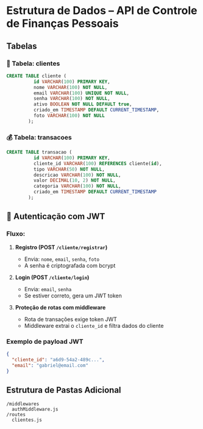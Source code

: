 
# Estrutura de Dados – API de Controle de Finanças Pessoais

## Tabelas

### 🧑 Tabela: clientes

```sql
CREATE TABLE cliente (
          id VARCHAR(100) PRIMARY KEY,
          nome VARCHAR(100) NOT NULL,
          email VARCHAR(100) UNIQUE NOT NULL,
          senha VARCHAR(100) NOT NULL,
          ativo BOOLEAN NOT NULL DEFAULT true,
          criado_em TIMESTAMP DEFAULT CURRENT_TIMESTAMP,
          foto VARCHAR(100) NOT NULL
        );
```

### 💰 Tabela: transacoes

```sql
CREATE TABLE transacao (
          id VARCHAR(100) PRIMARY KEY,
          cliente_id VARCHAR(100) REFERENCES cliente(id),
          tipo VARCHAR(50) NOT NULL,
          descricao VARCHAR(100) NOT NULL,
          valor DECIMAL(10, 2) NOT NULL,
          categoria VARCHAR(100) NOT NULL,
          criado_em TIMESTAMP DEFAULT CURRENT_TIMESTAMP
        );
```

## 🔐 Autenticação com JWT

### Fluxo:

1. **Registro (POST `/cliente/registrar`)**
   - Envia: `nome`, `email`, `senha`, `foto`
   - A senha é criptografada com bcrypt

2. **Login (POST `/cliente/login`)**
   - Envia: `email`, `senha`
   - Se estiver correto, gera um JWT token

3. **Proteção de rotas com middleware**
   - Rota de transações exige token JWT
   - Middleware extrai o `cliente_id` e filtra dados do cliente

### Exemplo de payload JWT

```json
{
  "cliente_id": "a6d9-54a2-489c...",
  "email": "gabriel@email.com"
}
```

## Estrutura de Pastas Adicional

```
/middlewares
  authMiddleware.js
/routes
  clientes.js
```
